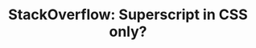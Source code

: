 ---
title: "StackOverflow: Superscript in CSS only?"
tags: CSS
link: https://stackoverflow.com/questions/501671/superscript-in-css-only
---